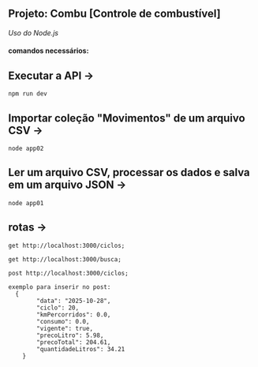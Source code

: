 ## Projeto: Combu [Controle de combustível]	

*Uso do Node.js*

#### comandos necessários:

## Executar a API ->
```
npm run dev
```

## Importar coleção "Movimentos" de um arquivo CSV ->
```
node app02
```
## Ler um arquivo CSV, processar os dados e salva em um arquivo JSON ->
```
node app01
```

## rotas ->
```
get http://localhost:3000/ciclos;
```
```
get http://localhost:3000/busca;
```
```
post http://localhost:3000/ciclos;
```
```
exemplo para inserir no post:
  {
        "data": "2025-10-28",
        "ciclo": 20,
        "kmPercorridos": 0.0,
        "consumo": 0.0,
        "vigente": true,
        "precoLitro": 5.98,
        "precoTotal": 204.61,
        "quantidadeLitros": 34.21
    }
```